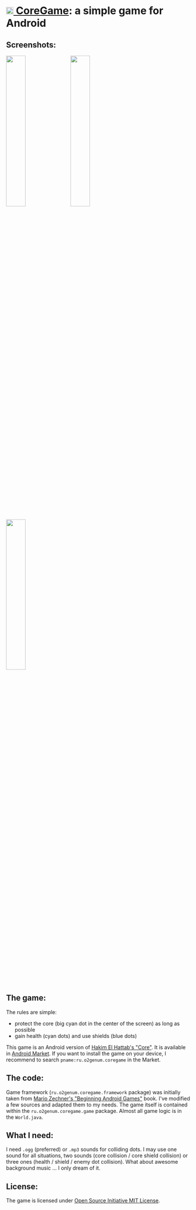 [<img src="/o2genum/CoreGame/raw/master/res/drawable-ldpi/icon.png" width="20px"> CoreGame](https://market.android.com/details?id=ru.o2genum.coregame): a simple game for Android
===================================

Screenshots:
------------

<img src="/o2genum/CoreGame/raw/master/etc/screenshot-for-readme1.png" width="32.5%"> &nbsp;
<img src="/o2genum/CoreGame/raw/master/etc/screenshot-for-readme2.png" width="32.5%"> &nbsp;
<img src="/o2genum/CoreGame/raw/master/etc/screenshot-for-readme3.png" width="32.5%"> 

The game:
---------

The rules are simple:

* protect the core (big cyan dot in the center of the screen) as long as possible
* gain health (cyan dots) and use shields (blue dots)

This game is an Android version of [Hakim El Hattab's "Core"](http://www.chromeexperiments.com/detail/core/). It is available in [Android Market](https://market.android.com/details?id=ru.o2genum.coregame). If you want to install the game on your device, I recommend to search `pname:ru.o2genum.coregame` in the Market.

The code:
--------
Game framework (`ru.o2genum.coregame.framework` package) was initially taken from [Mario Zechner's "Beginning Android Games"](http://code.google.com/p/beginning-android-games/) book. I've modified a few sources and adapted them to my needs. The game itself is contained within the `ru.o2genum.coregame.game` package. Almost all game logic is in the `World.java`.

What I need:
------------
I need `.ogg` (preferred) or `.mp3` sounds for colliding dots. I may use one sound for all situations, two sounds (core collision / core shield collision) or three ones (health / shield / enemy dot collision). What about awesome background music ... I only dream of it.

License:
-------
The game is licensed under [Open Source Initiative MIT License](http://www.opensource.org/licenses/mit-license.php).
